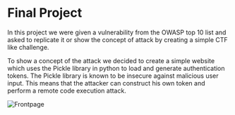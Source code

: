 # Final Project
In this project we were given a vulnerability from the OWASP top 10 list and asked to replicate it or show the concept of attack by
creating a simple CTF like challenge.

To show a concept of the attack we decided to create a simple website which uses the Pickle library in python to load and generate
authentication tokens. The Pickle library is known to be insecure against malicious user input. This means that the attacker can
construct his own token and perform a remote code execution attack.

![Frontpage](https://raw.githubusercontent.com/nielsing/TOOR_Insecure_Deserialization/master/frontpage.png)
